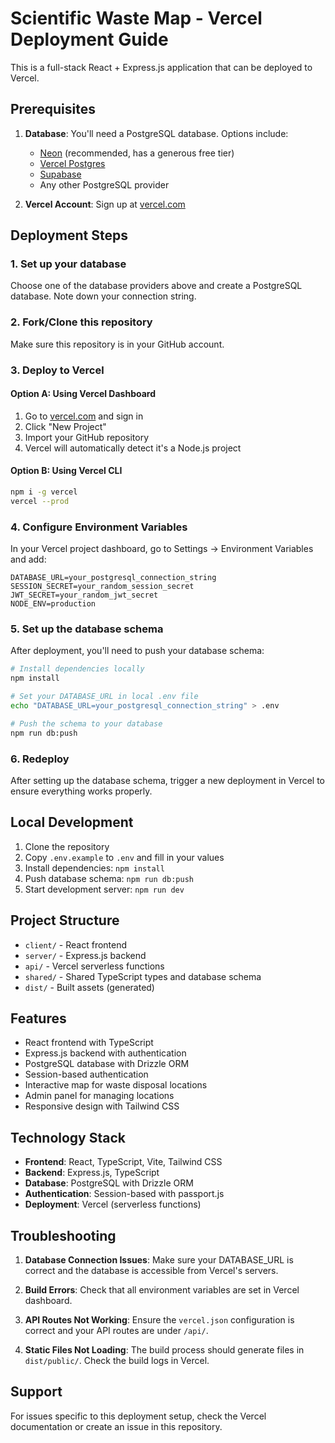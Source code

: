 # Scientific Waste Map - Vercel Deployment Guide

This is a full-stack React + Express.js application that can be deployed to Vercel.

## Prerequisites

1. **Database**: You'll need a PostgreSQL database. Options include:

   - [Neon](https://neon.tech/) (recommended, has a generous free tier)
   - [Vercel Postgres](https://vercel.com/docs/storage/vercel-postgres)
   - [Supabase](https://supabase.com/)
   - Any other PostgreSQL provider

2. **Vercel Account**: Sign up at [vercel.com](https://vercel.com)

## Deployment Steps

### 1. Set up your database

Choose one of the database providers above and create a PostgreSQL database. Note down your connection string.

### 2. Fork/Clone this repository

Make sure this repository is in your GitHub account.

### 3. Deploy to Vercel

#### Option A: Using Vercel Dashboard

1. Go to [vercel.com](https://vercel.com) and sign in
2. Click "New Project"
3. Import your GitHub repository
4. Vercel will automatically detect it's a Node.js project

#### Option B: Using Vercel CLI

```bash
npm i -g vercel
vercel --prod
```

### 4. Configure Environment Variables

In your Vercel project dashboard, go to Settings → Environment Variables and add:

```
DATABASE_URL=your_postgresql_connection_string
SESSION_SECRET=your_random_session_secret
JWT_SECRET=your_random_jwt_secret
NODE_ENV=production
```

### 5. Set up the database schema

After deployment, you'll need to push your database schema:

```bash
# Install dependencies locally
npm install

# Set your DATABASE_URL in local .env file
echo "DATABASE_URL=your_postgresql_connection_string" > .env

# Push the schema to your database
npm run db:push
```

### 6. Redeploy

After setting up the database schema, trigger a new deployment in Vercel to ensure everything works properly.

## Local Development

1. Clone the repository
2. Copy `.env.example` to `.env` and fill in your values
3. Install dependencies: `npm install`
4. Push database schema: `npm run db:push`
5. Start development server: `npm run dev`

## Project Structure

- `client/` - React frontend
- `server/` - Express.js backend
- `api/` - Vercel serverless functions
- `shared/` - Shared TypeScript types and database schema
- `dist/` - Built assets (generated)

## Features

- React frontend with TypeScript
- Express.js backend with authentication
- PostgreSQL database with Drizzle ORM
- Session-based authentication
- Interactive map for waste disposal locations
- Admin panel for managing locations
- Responsive design with Tailwind CSS

## Technology Stack

- **Frontend**: React, TypeScript, Vite, Tailwind CSS
- **Backend**: Express.js, TypeScript
- **Database**: PostgreSQL with Drizzle ORM
- **Authentication**: Session-based with passport.js
- **Deployment**: Vercel (serverless functions)

## Troubleshooting

1. **Database Connection Issues**: Make sure your DATABASE_URL is correct and the database is accessible from Vercel's servers.

2. **Build Errors**: Check that all environment variables are set in Vercel dashboard.

3. **API Routes Not Working**: Ensure the `vercel.json` configuration is correct and your API routes are under `/api/`.

4. **Static Files Not Loading**: The build process should generate files in `dist/public/`. Check the build logs in Vercel.

## Support

For issues specific to this deployment setup, check the Vercel documentation or create an issue in this repository.
